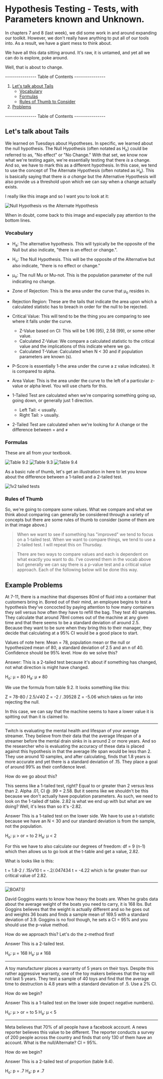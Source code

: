 # Hypothesis Testing - Tests, with Parameters known and Unknown.

In chapters 7 and 8 (last week), we did some work in and around expanding our toolkit. However, we don't really have anything to put all of our tools into. As a result, we have a giant mess to think about. 

We have all this data sitting around. It's raw, it is untamed, and yet all we can do is explore, poke around. 

Well, that is about to change.

---------------- Table of Contents ---------------- 

1. [Let's talk about Tails](#tails)
	* [Vocabulary](#vocab)
	* [Formulas](#formulas)
	* [Rules of Thumb to Consider](#thumb)
1. [Problems](#problems)

---------------- Table of Contents ---------------- 

## <a id="tails"></a> Let's talk about Tails

We learned on Tuesdays about Hypotheses. In specific, we learned about the null hypothesis. The Null Hypothesis (often notated as H<sub>o</sub>) could be referred to as, "No effect" or "No Change." With that set, we know now what we're testing again, we're essentially testing that there *is* a change. And so, we have to mark this as a different hypothesis. In this case, we tend to use the concept of The Alternate Hypothesis (often notated as H<sub>a</sub>). This is basically saying that there *is a change* but the Alternative Hypothesis will also provide us a threshold upon which we can say when a change actually exists. 

I really like this image and so I want you to look at it: 

![Null Hypothesis vs the Alternate Hypothesis](/images/nullvalt.png)

When in doubt, come back to this image and especially pay attention to the bottom lines.

### <a id="vocab"></a> Vocabulary

* H<sub>a</sub>: The alternative hypothesis. This will typically be the opposite of the Null but also indicate, "there is an effect or change.".
* H<sub>o</sub>: The Null Hypothesis. This will be the opposite of the Alternative but also indicate, "there is no effect or change."
* µ<sub>o</sub>: The null Mu or Mu-not. This is the population parameter of the null indicating no change.
* Zone of Rejection: This is the area under the curve that µ<sub>o</sub> resides in.
* Rejection Region: These are the tails that indicate the area upon which a calculated statistic has to breach in order for the null to be rejected.
* Critical Value: This will tend to be the thing you are comparing to see where it falls under the curve.
	* Z-Value based on CI: This will be 1.96 (95), 2.58 (99), or some other value.
	* Calculated Z-Value: We compare a calculated statistic to the critical value and the implications of this indicate where we go.
	* Calculated T-Value: Calculated when N < 30 and if population parameters are known (s).
* P-Score is essentially 1-the area under the curve a z value indicates). It is compared to alpha.
* Area Value: This is the area under the curve to the left of a particular z-value or alpha level. You will use charts for this.

* 1-Tailed Test are calculated when we're comparing something going up, going down, or generally just 1 direction.
	* Left Tail: < usually.
	* Right Tail: > usually.
* 2-Tailed Test are calculated when we're looking for A change or the difference between = and ≠

### <a id="formulas"></a> Formulas

These are all from your textbook. 

![Table 9.2](/images/92.png)
![Table 9.3](/images/93.png)
![Table 9.4](/images/94.png)

As a basic rule of thumb, let's get an illustration in here to let you know about the difference between a 1-tailed and a 2-tailed test.

![1v2 tailed tests](/images/1v2.jpeg)

### <a id="thumb"></a> Rules of Thumb

So, we're going to compare some values. What we compare and what we think about comparing can generally be considered through a variety of concepts but there are some rules of thumb to consider (some of them are in that image above.)

> When we want to see if something has "improved" we tend to focus on a 1-tailed test. When we want to compare things, we tend to use a 2-tailed test. I will repeat this on Thursday.

> There are two ways to compare values and each is dependent on what exactly you want to do. I've covered them in the vocab above but generally we can say there is a p-value test and a critical value approach. Each of the following below will be done this way. 

## <a id="problems"></a> Example Problems

At 7-11, there is a machine that dispenses 80ml of fluid into a container that customers bring in. Bored out of their mind, an employee begins to test a hypothesis they've concocted by paying attention to how many containers they sell versus how often they have to refill the bag. They test 40 samples. They calculate that around 78ml comes out of the machine at any given time and that there seems to be a standard deviation of around 2.5. Because they want to be sure when they bring this to their manager, they decide that calculating at a 95% CI would be a good place to start.

Values of note here: Mean = 78, population mean or the null or hypothesized mean of 80, a standard deviation of 2.5 and an n of 40. Confidence should be 95% level. How do we solve this?

Answer: 
This is a 2-tailed test because it's about if something has changed, not what direction is might have changed.

H<sub>o</sub>: μ = 80
H<sub>a</sub>: μ ≠ 80

We use the formula from table 9.2. It looks something like this: 

Z = 78-80 / 2.5/√40
Z = -2 / .39528 
Z = -5.06 which takes us far into rejecting the null.

In this case, we can say that the machine seems to have a lower value it is spitting out than it is claimed to. 

______

Twitch is evaluating the mental health and lifespan of your average streamer. They believe from their data that the average lifespan of a streamer before the mental drain sinks in is around 2 or more years. And so the researcher who is evaluating the accuracy of these data is placed against this hypothesis in that the average life span would be less than 2. They use around 10 samples, and after calculating, finds that 1.8 years is more accurate and yet there is a standard deviation of .15. They place a goal of around 99% as their confidence level.

How do we go about this? 

This seems like a 1-tailed test, right? Equal to or greater than 2 versus less than 2. Alpha .01, CI @ .99 = 2.58. But it seems like we shouldn't be this because we don't actually have population parameters. As such, we need to look on the 1-tailed df table. 2.82 is what we end up with but what are we doing? Well, it's less than so it's -2.82.

Answer
This is a 1-tailed test on the lower side. We have to use a t-statistic because we have an N < 30 and our standard deviation is from the sample, not the population. 

H<sub>o</sub>: μ > or = to 2
H<sub>a</sub>: μ < 2

For this we have to also calculate our degrees of freedom: df = 9 (n-1) which then allows us to go look at the t-table and get a value, 2.82. 

What is looks like is this: 

t = 1.8-2 / .15/√10
t = -.2/.047434
t = -4.22 which is far greater than our critical value of 2.82.

_________

![BOATS!](/images/goggins.gif)

David Goggins wants to know how heavy the boats are. When he grabs data about the average weight of the boats you need to carry, it is 168 lbs. But Goggins believes that the weight is actually different and so he goes out and weights 36 boats and finds a sample mean of 169.5 with a standard deviation of 3.9. Goggins is no fool though, he sets a CI = 95% and you should use the p-value method.

How do we approach this? Let's do the z-method first!

Answer
This is a 2-tailed test.  

H<sub>o</sub>: μ = 168
H<sub>a</sub>: μ ≠ 168



________

A toy manufacturer places a warranty of 5 years on their toys. Despite this rather aggressive warranty, one of the toy makers believes that the toy will not last 5 years. They test a sample of 40 toys and find that the average time to destruction is 4.8 years with a standard deviation of .5. Use a 2% CI.

How do we begin?

Answer
This is a 1-tailed test on the lower side (expect negative numbers).  

H<sub>o</sub>: μ > or = to 5
H<sub>a</sub>: μ < 5

____________

Meta believes that 70% of all people have a facebook account. A news reporter believes this value to be different. The reporter conducts a survey of 200 people across the country and finds that only 130 of them have an account. What is the null/Alternate? CI = 95%.

How do we begin?

Answer
This is a 2-tailed test of proportion (table 9.4). 

H<sub>o</sub>: p = .7
H<sub>a</sub>: p ≠ .7	


